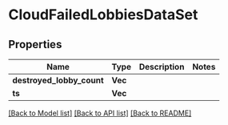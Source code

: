 # CloudFailedLobbiesDataSet

## Properties

Name | Type | Description | Notes
------------ | ------------- | ------------- | -------------
**destroyed_lobby_count** | **Vec<i64>** |  | 
**ts** | **Vec<i64>** |  | 

[[Back to Model list]](../README.md#documentation-for-models) [[Back to API list]](../README.md#documentation-for-api-endpoints) [[Back to README]](../README.md)


